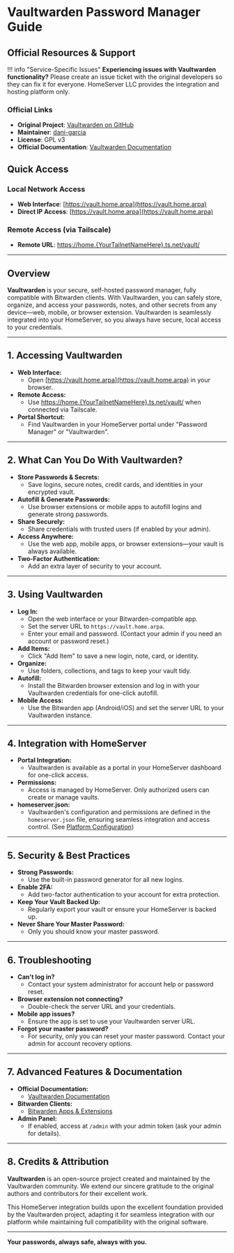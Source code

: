 # Vaultwarden Password Manager Guide

## Official Resources & Support

!!! info "Service-Specific Issues"
    **Experiencing issues with Vaultwarden functionality?** Please create an issue ticket with the original developers so they can fix it for everyone. HomeServer LLC provides the integration and hosting platform only.

### Official Links
- **Original Project**: [Vaultwarden on GitHub](https://github.com/dani-garcia/vaultwarden)
- **Maintainer**: [dani-garcia](https://github.com/dani-garcia)
- **License**: GPL v3
- **Official Documentation**: [Vaultwarden Documentation](https://github.com/dani-garcia/vaultwarden/wiki)

## Quick Access

### Local Network Access
- **Web Interface**: [https://vault.home.arpa](https://vault.home.arpa)
- **Direct IP Access**: [https://vault.home.arpa](https://vault.home.arpa)

### Remote Access (via Tailscale)
- **Remote URL**: [https://home.{YourTailnetNameHere}.ts.net/vault/](https://home.{YourTailnetNameHere}.ts.net/vault/)

---

## Overview

**Vaultwarden** is your secure, self-hosted password manager, fully compatible with Bitwarden clients. With Vaultwarden, you can safely store, organize, and access your passwords, notes, and other secrets from any device—web, mobile, or browser extension. Vaultwarden is seamlessly integrated into your HomeServer, so you always have secure, local access to your credentials.

---

## 1. Accessing Vaultwarden

- **Web Interface:**
  - Open [https://vault.home.arpa](https://vault.home.arpa) in your browser.
- **Remote Access:**
  - Use [https://home.{YourTailnetNameHere}.ts.net/vault/](https://home.{YourTailnetNameHere}.ts.net/vault/) when connected via Tailscale.
- **Portal Shortcut:**
  - Find Vaultwarden in your HomeServer portal under "Password Manager" or "Vaultwarden".

---

## 2. What Can You Do With Vaultwarden?

- **Store Passwords & Secrets:**
  - Save logins, secure notes, credit cards, and identities in your encrypted vault.
- **Autofill & Generate Passwords:**
  - Use browser extensions or mobile apps to autofill logins and generate strong passwords.
- **Share Securely:**
  - Share credentials with trusted users (if enabled by your admin).
- **Access Anywhere:**
  - Use the web app, mobile apps, or browser extensions—your vault is always available.
- **Two-Factor Authentication:**
  - Add an extra layer of security to your account.

---

## 3. Using Vaultwarden

- **Log In:**
  - Open the web interface or your Bitwarden-compatible app.
  - Set the server URL to `https://vault.home.arpa`.
  - Enter your email and password. (Contact your admin if you need an account or password reset.)
- **Add Items:**
  - Click "Add Item" to save a new login, note, card, or identity.
- **Organize:**
  - Use folders, collections, and tags to keep your vault tidy.
- **Autofill:**
  - Install the Bitwarden browser extension and log in with your Vaultwarden credentials for one-click autofill.
- **Mobile Access:**
  - Use the Bitwarden app (Android/iOS) and set the server URL to your Vaultwarden instance.

---

## 4. Integration with HomeServer

- **Portal Integration:**
  - Vaultwarden is available as a portal in your HomeServer dashboard for one-click access.
- **Permissions:**
  - Access is managed by HomeServer. Only authorized users can create or manage vaults.
- **homeserver.json:**
  - Vaultwarden's configuration and permissions are defined in the `homeserver.json` file, ensuring seamless integration and access control. (See [Platform Configuration](homeserver.json.md))

---

## 5. Security & Best Practices

- **Strong Passwords:**
  - Use the built-in password generator for all new logins.
- **Enable 2FA:**
  - Add two-factor authentication to your account for extra protection.
- **Keep Your Vault Backed Up:**
  - Regularly export your vault or ensure your HomeServer is backed up.
- **Never Share Your Master Password:**
  - Only you should know your master password.

---

## 6. Troubleshooting

- **Can't log in?**
  - Contact your system administrator for account help or password reset.
- **Browser extension not connecting?**
  - Double-check the server URL and your credentials.
- **Mobile app issues?**
  - Ensure the app is set to use your Vaultwarden server URL.
- **Forgot your master password?**
  - For security, only you can reset your master password. Contact your admin for account recovery options.

---

## 7. Advanced Features & Documentation

- **Official Documentation:**
  - [Vaultwarden Documentation](https://github.com/dani-garcia/vaultwarden/wiki)
- **Bitwarden Clients:**
  - [Bitwarden Apps & Extensions](https://bitwarden.com/download/)
- **Admin Panel:**
  - If enabled, access at `/admin` with your admin token (ask your admin for details).

---

## 8. Credits & Attribution

**Vaultwarden** is an open-source project created and maintained by the Vaultwarden community. We extend our sincere gratitude to the original authors and contributors for their excellent work.

This HomeServer integration builds upon the excellent foundation provided by the Vaultwarden project, adapting it for seamless integration with our platform while maintaining full compatibility with the original software.

---

**Your passwords, always safe, always with you.**

